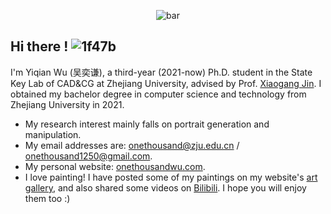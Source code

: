 <div align="center">

![bar](https://raw.githubusercontent.com/oneThousand1000/oneThousand1000.github.io/master/images/bar.png)

</div>

## Hi there ! ![1f47b](https://www.emojiall.com/images/60/microsoft-teams/1f47b.png)

I'm Yiqian Wu (吴奕谦), a third-year (2021-now) Ph.D. student in the State Key Lab of CAD&CG at Zhejiang University, advised by Prof. [Xiaogang Jin](http://www.cad.zju.edu.cn/home/jin). I obtained my bachelor degree in computer science and technology from Zhejiang University in 2021.

- My research interest mainly falls on portrait generation and manipulation.
- My email addresses are: [onethousand@zju.edu.cn](mailto:onethousand@zju.edu.cn) / [onethousand1250@gmail.com](mailto:onethousand1250@gmail.com).
- My personal website: [onethousandwu.com](https://onethousandwu.com).
- I love painting!  I have posted some of my paintings on my website's [art gallery](https://onethousandwu.com/artgallery/), and also shared some videos on [Bilibili](https://space.bilibili.com/6414209). I hope you will enjoy them too :)

